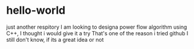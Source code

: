# hello-world
just another respitory
I am looking to designa  power flow algorithm using C++, I thought i would give it a try 
That's one of the reason i tried github
I still don't know, if its a great idea or not
